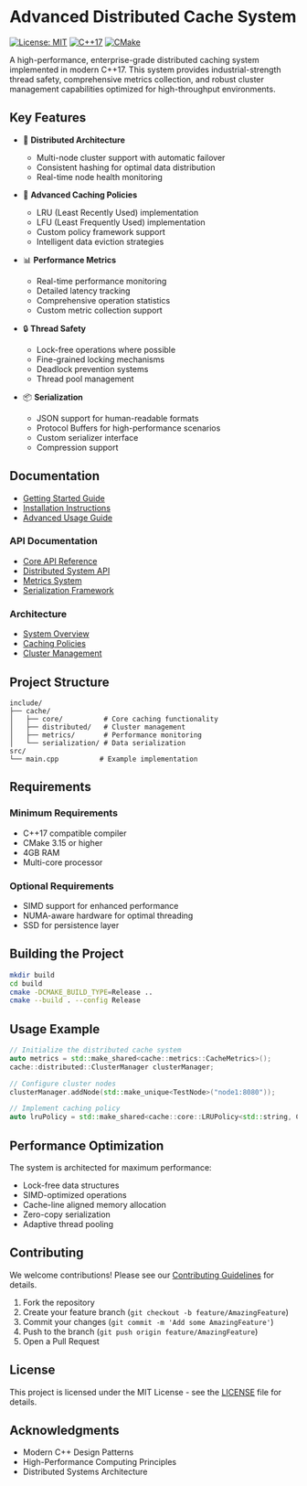 # Advanced Distributed Cache System

[![License: MIT](https://img.shields.io/badge/License-MIT-yellow.svg)](https://opensource.org/licenses/MIT)
[![C++17](https://img.shields.io/badge/C%2B%2B-17-blue.svg)](https://isocpp.org/std/the-standard)
[![CMake](https://img.shields.io/badge/CMake-3.15%2B-brightgreen)](https://cmake.org/)

A high-performance, enterprise-grade distributed caching system implemented in modern C++17. This system provides industrial-strength thread safety, comprehensive metrics collection, and robust cluster management capabilities optimized for high-throughput environments.

## Key Features

- 🔄 **Distributed Architecture**
  - Multi-node cluster support with automatic failover
  - Consistent hashing for optimal data distribution
  - Real-time node health monitoring

- 🚀 **Advanced Caching Policies**
  - LRU (Least Recently Used) implementation
  - LFU (Least Frequently Used) implementation
  - Custom policy framework support
  - Intelligent data eviction strategies

- 📊 **Performance Metrics**
  - Real-time performance monitoring
  - Detailed latency tracking
  - Comprehensive operation statistics
  - Custom metric collection support

- 🔒 **Thread Safety**
  - Lock-free operations where possible
  - Fine-grained locking mechanisms
  - Deadlock prevention systems
  - Thread pool management

- 📦 **Serialization**
  - JSON support for human-readable formats
  - Protocol Buffers for high-performance scenarios
  - Custom serializer interface
  - Compression support

## Documentation

- [Getting Started Guide](docs/guides/getting-started.md)
- [Installation Instructions](docs/guides/installation.md)
- [Advanced Usage Guide](docs/guides/advanced-usage.md)

### API Documentation
- [Core API Reference](docs/api/core.md)
- [Distributed System API](docs/api/distributed.md)
- [Metrics System](docs/api/metrics.md)
- [Serialization Framework](docs/api/serialization.md)

### Architecture
- [System Overview](docs/architecture/overview.md)
- [Caching Policies](docs/architecture/caching-policies.md)
- [Cluster Management](docs/architecture/cluster-management.md)

## Project Structure

```plaintext
include/
├── cache/
│   ├── core/          # Core caching functionality
│   ├── distributed/   # Cluster management
│   ├── metrics/       # Performance monitoring
│   └── serialization/ # Data serialization
src/
└── main.cpp          # Example implementation
```

## Requirements

### Minimum Requirements
- C++17 compatible compiler
- CMake 3.15 or higher
- 4GB RAM
- Multi-core processor

### Optional Requirements
- SIMD support for enhanced performance
- NUMA-aware hardware for optimal threading
- SSD for persistence layer

## Building the Project

```bash
mkdir build
cd build
cmake -DCMAKE_BUILD_TYPE=Release ..
cmake --build . --config Release
```

## Usage Example

```cpp
// Initialize the distributed cache system
auto metrics = std::make_shared<cache::metrics::CacheMetrics>();
cache::distributed::ClusterManager clusterManager;

// Configure cluster nodes
clusterManager.addNode(std::make_unique<TestNode>("node1:8080"));

// Implement caching policy
auto lruPolicy = std::make_shared<cache::core::LRUPolicy<std::string, ComplexValue>>();
```

## Performance Optimization

The system is architected for maximum performance:
- Lock-free data structures
- SIMD-optimized operations
- Cache-line aligned memory allocation
- Zero-copy serialization
- Adaptive thread pooling

## Contributing

We welcome contributions! Please see our [Contributing Guidelines](CONTRIBUTING.md) for details.

1. Fork the repository
2. Create your feature branch (`git checkout -b feature/AmazingFeature`)
3. Commit your changes (`git commit -m 'Add some AmazingFeature'`)
4. Push to the branch (`git push origin feature/AmazingFeature`)
5. Open a Pull Request

## License

This project is licensed under the MIT License - see the [LICENSE](LICENSE) file for details.

## Acknowledgments

- Modern C++ Design Patterns
- High-Performance Computing Principles
- Distributed Systems Architecture
